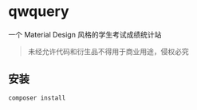 qwquery
============================

一个 Material Design 风格的学生考试成绩统计站

> 未经允许代码和衍生品不得用于商业用途，侵权必究

安装
------------

~~~
composer install
~~~
